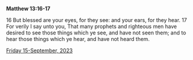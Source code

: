 **Matthew 13:16-17**

16 But blessed are your eyes, for they see: and your ears, for they hear. 17 For verily I say unto you, That many prophets and righteous men have desired to see those things which ye see, and have not seen them; and to hear those things which ye hear, and have not heard them.

[Friday 15-September, 2023](https://getbible.life/kjv/Matthew/13/16-17)
